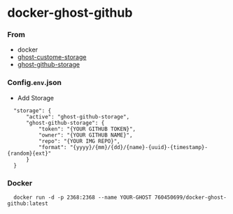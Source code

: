 # docker-ghost-github

### From

- docker
- [ghost-custome-storage](https://docs.ghost.org/concepts/storage-adapters/)
- [ghost-github-storage](https://github.com/wangkezun/ghost-github-storage)

### Config.`env`.json

- Add Storage

```
  "storage": {
      "active": "ghost-github-storage",
      "ghost-github-storage": {
          "token": "{YOUR GITHUB TOKEN}",
          "owner": "{YOUR GITHUB NAME}",
          "repo": "{YOUR IMG REPO}",
          "format": "{yyyy}/{mm}/{dd}/{name}-{uuid}-{timestamp}-{random}{ext}"
      }
  }
```

### Docker

```
  docker run -d -p 2368:2368 --name YOUR-GHOST 760450699/docker-ghost-github:latest
```


